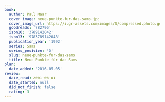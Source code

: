 ```yaml
---
book:
  author: Paul Maar
  cover_image: neue-punkte-fur-das-sams.jpg
  cover_image_url: https://i.gr-assets.com/images/S/compressed.photo.goodreads.com/books/1350574588l/782796._SX98_.jpg
  goodreads: '782796'
  isbn10: '3789142042'
  isbn13: '9783789142048'
  publication_year: '1992'
  series: Sams
  series_position: '3'
  slug: neue-punkte-fur-das-sams
  title: Neue Punkte für das Sams
plan:
  date_added: '2016-05-05'
review:
  date_read: 2001-06-01
  date_started: null
  did_not_finish: false
  rating: 3
---
```

